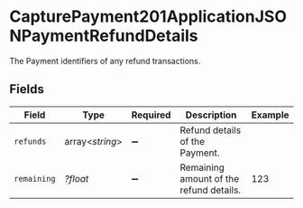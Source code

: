 # CapturePayment201ApplicationJSONPaymentRefundDetails

The Payment identifiers of any refund transactions.


## Fields

| Field                                   | Type                                    | Required                                | Description                             | Example                                 |
| --------------------------------------- | --------------------------------------- | --------------------------------------- | --------------------------------------- | --------------------------------------- |
| `refunds`                               | array<*string*>                         | :heavy_minus_sign:                      | Refund details of the Payment.          |                                         |
| `remaining`                             | *?float*                                | :heavy_minus_sign:                      | Remaining amount of the refund details. | 123                                     |